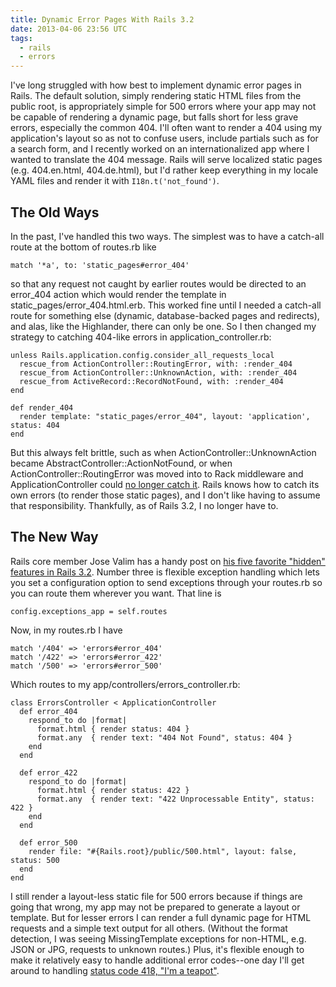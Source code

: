 ```yaml
---
title: Dynamic Error Pages With Rails 3.2
date: 2013-04-06 23:56 UTC
tags:
  - rails
  - errors
---
```


I've long struggled with how best to implement dynamic error pages in Rails. The default solution, simply rendering static HTML files from the public root, is appropriately simple for 500 errors where your app may not be capable of rendering a dynamic page, but falls short for less grave errors, especially the common 404. I'll often want to render a 404 using my application's layout so as not to confuse users, include partials such as for a search form, and I recently worked on an internationalized app where I wanted to translate the 404 message. Rails will serve localized static pages (e.g. 404.en.html, 404.de.html), but I'd rather keep everything in my locale YAML files and render it with `I18n.t('not_found')`.

<!--more-->

## The Old Ways

In the past, I've handled this two ways. The simplest was to have a catch-all route at the bottom of routes.rb like

    match '*a', to: 'static_pages#error_404'

so that any request not caught by earlier routes would be directed to an error_404 action which would render the template in static_pages/error_404.html.erb. This worked fine until I needed a catch-all route for something else (dynamic, database-backed pages and redirects), and alas, like the Highlander, there can only be one. So I then changed my strategy to catching 404-like errors in application_controller.rb:

    unless Rails.application.config.consider_all_requests_local
      rescue_from ActionController::RoutingError, with: :render_404
      rescue_from ActionController::UnknownAction, with: :render_404
      rescue_from ActiveRecord::RecordNotFound, with: :render_404
    end

    def render_404
      render template: "static_pages/error_404", layout: 'application', status: 404
    end

But this always felt brittle, such as when ActionController::UnknownAction became AbstractController::ActionNotFound, or when ActionController::RoutingError was moved into to Rack middleware and ApplicationController could [no longer catch it][1]. Rails knows how to catch its own errors (to render those static pages), and I don't like having to assume that responsibility. Thankfully, as of Rails 3.2, I no longer have to.

## The New Way

Rails core member Jose Valim has a handy post on [his five favorite "hidden" features in Rails 3.2][2]. Number three is flexible exception handling which lets you set a configuration option to send exceptions through your routes.rb so you can route them wherever you want. That line is

    config.exceptions_app = self.routes

Now, in my routes.rb I have

    match '/404' => 'errors#error_404'
    match '/422' => 'errors#error_422'
    match '/500' => 'errors#error_500'

Which routes to my app/controllers/errors_controller.rb:

    class ErrorsController < ApplicationController
      def error_404
        respond_to do |format|
          format.html { render status: 404 }
          format.any  { render text: "404 Not Found", status: 404 }
        end
      end

      def error_422
        respond_to do |format|
          format.html { render status: 422 }
          format.any  { render text: "422 Unprocessable Entity", status: 422 }
        end
      end

      def error_500
        render file: "#{Rails.root}/public/500.html", layout: false, status: 500
      end
    end

I still render a layout-less static file for 500 errors because if things are going that wrong, my app may not be prepared to generate a layout or template. But for lesser errors I can render a full dynamic page for HTML requests and a simple text output for all others. (Without the format detection, I was seeing MissingTemplate exceptions for non-HTML, e.g. JSON or JPG, requests to unknown routes.) Plus, it's flexible enough to make it relatively easy to handle additional error codes--one day I'll get around to handling [status code 418, "I'm a teapot"][3].

[1]: https://github.com/rails/rails/issues/671
[2]: http://blog.plataformatec.com.br/2012/01/my-five-favorite-hidden-features-in-rails-3-2/
[3]: http://error418.net/
